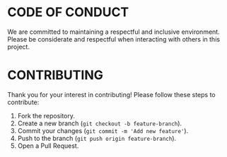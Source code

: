 # CODE OF CONDUCT
We are committed to maintaining a respectful and inclusive environment. Please be considerate and respectful when interacting with others in this project.

# CONTRIBUTING
Thank you for your interest in contributing! Please follow these steps to contribute:
1. Fork the repository.
2. Create a new branch (`git checkout -b feature-branch`).
3. Commit your changes (`git commit -m 'Add new feature'`).
4. Push to the branch (`git push origin feature-branch`).
5. Open a Pull Request.
